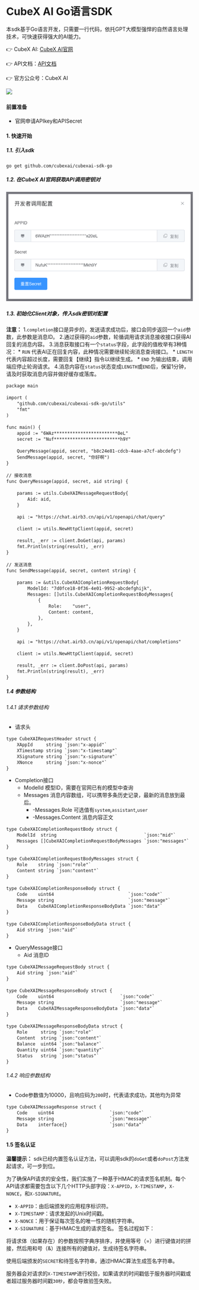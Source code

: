 # CubeX AI Go语言SDK

本sdk基于Go语言开发，只需要一行代码，依托GPT大模型强悍的自然语言处理技术，可快速获得强大的AI能力。

👉 CubeX AI: [CubeX AI官网](https://www.airb3.com.cn/?ref=github)

👉 API文档：[API文档](https://apifox.com/apidoc/shared-c2de4a48-bf44-4a6c-aacc-554885ac180e)

👉 官方公众号：CubeX AI

<img src="./images/so.png" />

#### 前置准备
* 官网申请APIkey和APISecret

#### 1. 快速开始
##### 1.1. 引入sdk

```
go get github.com/cubexai/cubexai-sdk-go
```

##### 1.2. 在CubeX AI官网获取API调用密钥对
![Alt text](./images/apikey.png)

##### 1.3. 初始化Client对象，传入sdk密钥对配置

**注意：**
1.`completion`接口是异步的，发送请求成功后，接口会同步返回一个`aid`参数，此参数是消息ID。
2.通过获得的`aid`参数，轮循调用请求消息接收接口获得AI回复的消息内容。
3.消息获取接口有一个`status`字段，此字段的值枚举有3种情况：
    * `RUN` 代表AI正在回复内容，此种情况需要继续轮询消息查询接口。
    * `LENGTH` 代表内容超过长度，需要回复【继续】指令以继续生成。
    * `END` 为输出结束，调用端应停止轮询请求。
4.消息内容在`status`状态变成`LENGTH`或`END`后，保留1分钟，请及时获取消息内容并做好缓存或落库。
```
package main

import (
	"github.com/cubexai/cubexai-sdk-go/utils"
	"fmt"
)

func main() {
	appid := "6WAz************************0eL"
	secret := "Nuf*************************h9Y"

	QueryMessage(appid, secret, "b8c24e81-cdcb-4aae-a7cf-abcdefg")
	SendMessage(appid, secret, "你好啊")
}

// 接收消息
func QueryMessage(appid, secret, aid string) {

	params := utils.CubeXAIMessageRequestBody{
		Aid: aid,
	}

	api := "https://chat.airb3.cn/api/v1/openapi/chat/query"

	client := utils.NewHttpClient(appid, secret)

	result, _err := client.DoGet(api, params)
	fmt.Println(string(result), _err)
}

// 发送消息
func SendMessage(appid, secret, content string) {

	params := &utils.CubeXAICompletionRequestBody{
		ModelId: "7d0fce18-0f36-4e01-9952-abcdefghijk",
		Messages: []utils.CubeXAICompletionRequestBodyMessages{
			{
				Role:    "user",
				Content: content,
			},
		},
	}

	api := "https://chat.airb3.cn/api/v1/openapi/chat/completions"

	client := utils.NewHttpClient(appid, secret)

	result, _err := client.DoPost(api, params)
	fmt.Println(string(result), _err)
}
```

##### 1.4 参数结构

###### 1.4.1 请求参数结构

* 请求头

```
type CubeXAIRequestHeader struct {
	XAppId     string `json:"x-appid"`
	XTimestamp string `json:"x-timestamp"`
	XSignature string `json:"x-signature"`
	XNonce     string `json:"x-nonce"`
}
```

* Completion接口
    * ModelId 模型ID，需要在官网已有的模型中查询
    * Messages 消息内容数组，可以携带多条历史记录，最新的消息放到最后。
        * -Messages.Role 可选值有`system`,`assistant`,`user`
        * -Messages.Content 消息内容正文
```
type CubeXAICompletionRequestBody struct {
	ModelId  string                                 `json:"mid"`
	Messages []CubeXAICompletionRequestBodyMessages `json:"messages"`
}

type CubeXAICompletionRequestBodyMessages struct {
	Role    string `json:"role"`
	Content string `json:"content"`
}

type CubeXAICompletionResponseBody struct {
	Code    uint64                            `json:"code"`
	Message string                            `json:"message"`
	Data    CubeXAICompletionResponseBodyData `json:"data"`
}

type CubeXAICompletionResponseBodyData struct {
	Aid string `json:"aid"`
}
```

* QueryMessage接口
    * Aid 消息ID
```
type CubeXAIMessageRequestBody struct {
	Aid string `json:"aid"`
}

type CubeXAIMessageResponseBody struct {
	Code    uint64                         `json:"code"`
	Message string                         `json:"message"`
	Data    CubeXAIMessageResponseBodyData `json:"data"`
}

type CubeXAIMessageResponseBodyData struct {
	Role     string `json:"role"`
	Content  string `json:"content"`
	Balance  uint64 `json:"balance"`
	Quantity uint64 `json:"quantity"`
	Status   string `json:"status"`
}

```

###### 1.4.2 响应参数结构

* Code参数值为10000，且响应码为`200`时，代表请求成功，其他均为异常
    

```
type CubeXAIMessageResponse struct {
	Code    uint64                     `json:"code"`
	Message string                     `json:"message"`
	Data    interface{}                `json:"data"`
}
```

#### 1.5 签名认证

**温馨提示：** sdk已经内置签名认证方法，可以调用sdk的`doGet`或者`doPost`方法发起请求，可一步到位。

为了确保API请求的安全性，我们实施了一种基于HMAC的请求签名机制。每个API请求都需要包含以下几个HTTP头部字段：`X-APPID`，`X-TIMESTAMP`，`X-NONCE`，和`X-SIGNATURE`。

* `X-APPID`：由后端颁发的应用程序标识符。
* `X-TIMESTAMP`：请求发起的Unix时间戳。
* `X-NONCE`：用于保证每次签名的唯一性的随机字符串。
* `X-SIGNATURE`：基于HMAC生成的请求签名。
签名过程如下：

将请求体（如果存在）的参数按照字典序排序，并使用等号（=）进行键值对的拼接，然后用和号（&）连接所有的键值对，生成待签名字符串。

使用后端颁发的`SECRET`和待签名字符串，通过HMAC算法生成签名字符串。

服务器会对请求的`X-TIMESTAMP`进行校验，如果请求的时间戳低于服务器时间戳或者超过服务器时间戳`30秒`，都会导致验签失败。

